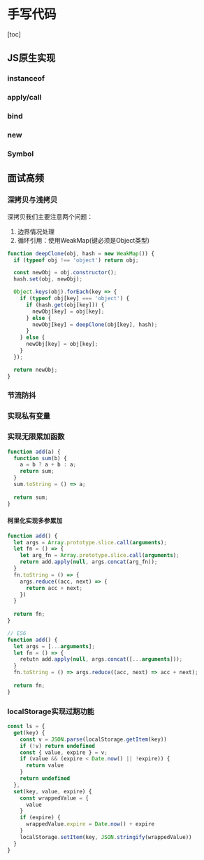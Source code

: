 # 手写代码

[toc]

## JS原生实现

### instanceof

### apply/call

### bind

### new

### Symbol



## 面试高频

### 深拷贝与浅拷贝

深拷贝我们主要注意两个问题：

1. 边界情况处理
2. 循环引用：使用WeakMap(键必须是Object类型)

```js
function deepClone(obj, hash = new WeakMap()) {
  if (typeof obj !== 'object') return obj;

  const newObj = obj.constructor();
  hash.set(obj, newObj);

  Object.keys(obj).forEach(key => {
    if (typeof obj[key] === 'object') {
      if (hash.get(obj[key])) {
        newObj[key] = obj[key];
      } else {
        newObj[key] = deepClone(obj[key], hash);
      }
    } else {
      newObj[key] = obj[key];
    }
  });

  return newObj;
}
```



### 节流防抖



### 实现私有变量

### 实现无限累加函数

```js
function add(a) {
  function sum(b) {
    a = b ? a + b : a;
    return sum;
  }
  sum.toString = () => a;
  
  return sum;
}
```

#### 柯里化实现多参累加

```js
function add() {
  let args = Array.prototype.slice.call(arguments);
  let fn = () => {
    let arg_fn = Array.prototype.slice.call(arguments);
    return add.apply(null, args.concat(arg_fn));
  }
  fn.toString = () => {
    args.reduce((acc, next) => {
      return acc + next;
    })
  }
  
  return fn;
}

// ES6
function add() {
  let args = [...arguments];
  let fn = () => {
    retutn add.apply(null, args.concat([...arguments]));
  }
  fn.toString = () => args.reduce((acc, next) => acc + next);
  
  return fn;
}
```

### localStorage实现过期功能

```js
const ls = {
  get(key) {
    const v = JSON.parse(localStorage.getItem(key))
    if (!v) return undefined
    const { value, expire } = v;
    if (value && (expire < Date.now() || !expire)) {
      return value
    }
    return undefined
  },
  set(key, value, expire) {
    const wrappedValue = {
      value
    }
    if (expire) {
      wrappedValue.expire = Date.now() + expire
    }
    localStorage.setItem(key, JSON.stringify(wrappedValue))
  }
}
```

